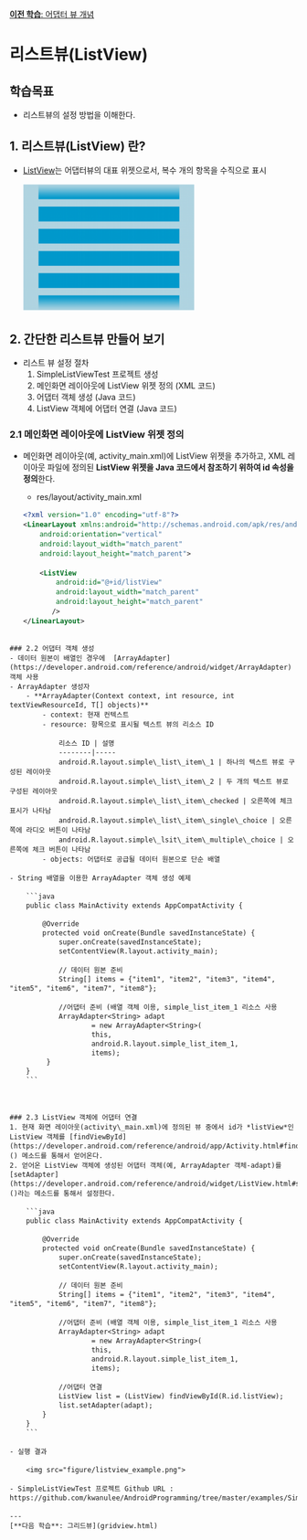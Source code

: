 <style>
div.polaroid {
  	width: 640px;
  	box-shadow: 0 10px 30px 0 rgba(0, 0, 0, 0.2), 0 16px 30px 0 rgba(0, 0, 0, 0.19);
  	text-align: center;
	margin-bottom: 0.5cm;
}
</style>

[**이전 학습**: 어댑터 뷰 개념](adapterview.html)
# 리스트뷰(ListView)

## 학습목표
- 리스트뷰의 설정 방법을 이해한다.

## 1. 리스트뷰(ListView) 란?
- [ListView](https://developer.android.com/reference/android/widget/ListView)는 어댑터뷰의 대표 위젯으로서, 복수 개의 항목을 수직으로 표시


	<img src="figure/listview.png" width=300>

<a name="2"></a>
## 2. 간단한 리스트뷰 만들어 보기
- 리스트 뷰 설정 절차
	1. SimpleListViewTest 프로젝트 생성
	2. 메인화면 레이아웃에 ListView 위젯 정의 (XML 코드)
	2. 어댑터 객체 생성 (Java 코드)
	3. ListView 객체에 어댑터 연결 (Java 코드)

<a name="2.1"></a>
### 2.1 메인화면 레이아웃에 ListView 위젯 정의
- 메인화면 레이아웃(예, activity\_main.xml)에 ListView 위젯을 추가하고, XML 레이아웃 파일에 정의된 **ListView 위젯을 Java 코드에서 참조하기 위하여 id 속성을 정의**한다.
	- res/layout/activity\_main.xml

	```xml
	<?xml version="1.0" encoding="utf-8"?>
	<LinearLayout xmlns:android="http://schemas.android.com/apk/res/android"
	    android:orientation="vertical"
	    android:layout_width="match_parent"
	    android:layout_height="match_parent">

	    <ListView
	        android:id="@+id/listView"
	        android:layout_width="match_parent"
	        android:layout_height="match_parent"
	       />
	</LinearLayout>
```

### 2.2 어댑터 객체 생성
- 데이터 원본이 배열인 경우에  [ArrayAdapter](https://developer.android.com/reference/android/widget/ArrayAdapter) 객체 사용
- ArrayAdapter 생성자
	- **ArrayAdapter(Context context, int resource, int textViewResourceId, T[] objects)**
		- context: 현재 컨텍스트
		- resource: 항목으로 표시될 텍스트 뷰의 리소스 ID

			리소스 ID | 설명
			--------|-----
			android.R.layout.simple\_list\_item\_1 | 하나의 텍스트 뷰로 구성된 레이아웃
			android.R.layout.simple\_list\_item\_2 | 두 개의 텍스트 뷰로 구성된 레이아웃
			android.R.layout.simple\_list\_item\_checked | 오른쪽에 체크 표시가 나타남
			android.R.layout.simple\_list\_item\_single\_choice | 오른쪽에 라디오 버튼이 나타남
			android.R.layout.simple\_lsit\_item\_multiple\_choice | 오른쪽에 체크 버튼이 나타남
		- objects: 어댑터로 공급될 데이터 원본으로 단순 배열

- String 배열을 이용한 ArrayAdapter 객체 생성 예제

	```java
	public class MainActivity extends AppCompatActivity {

	    @Override
	    protected void onCreate(Bundle savedInstanceState) {
	        super.onCreate(savedInstanceState);
	        setContentView(R.layout.activity_main);

	        // 데이터 원본 준비
	        String[] items = {"item1", "item2", "item3", "item4", "item5", "item6", "item7", "item8"};

	        //어댑터 준비 (배열 객체 이용, simple_list_item_1 리소스 사용
	        ArrayAdapter<String> adapt
	                = new ArrayAdapter<String>(
	                this,
	                android.R.layout.simple_list_item_1,
	                items);
	     }
	}
	```  



### 2.3 ListView 객체에 어댑터 연결
1. 현재 화면 레이아웃(activity\_main.xml)에 정의된 뷰 중에서 id가 *listView*인 	ListView 객체를 [findViewById](https://developer.android.com/reference/android/app/Activity.html#findViewById(int))() 메소드를 통해서 얻어온다.
2. 얻어온 ListView 객체에 생성된 어댑터 객체(예, ArrayAdapter 객체-adapt)를 [setAdapter](https://developer.android.com/reference/android/widget/ListView.html#setAdapter(android.widget.ListAdapter))()라는 메소드를 통해서 설정한다.

	```java
	public class MainActivity extends AppCompatActivity {

	    @Override
	    protected void onCreate(Bundle savedInstanceState) {
	        super.onCreate(savedInstanceState);
	        setContentView(R.layout.activity_main);

	        // 데이터 원본 준비
	        String[] items = {"item1", "item2", "item3", "item4", "item5", "item6", "item7", "item8"};

	        //어댑터 준비 (배열 객체 이용, simple_list_item_1 리소스 사용
	        ArrayAdapter<String> adapt
	                = new ArrayAdapter<String>(
	                this,
	                android.R.layout.simple_list_item_1,
	                items);

	        //어댑터 연결
	        ListView list = (ListView) findViewById(R.id.listView);
	        list.setAdapter(adapt);
	    }
	}
	```

- 실행 결과

	<img src="figure/listview_example.png">
	
- SimpleListViewTest 프로젝트 Github URL : https://github.com/kwanulee/AndroidProgramming/tree/master/examples/SimpleListViewTest

---
[**다음 학습**: 그리드뷰](gridview.html)

